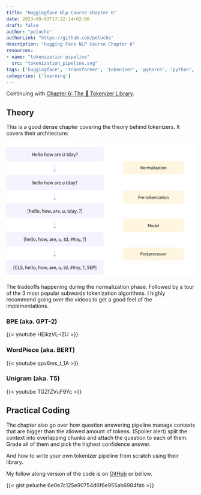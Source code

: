 ```yaml
---
title: "Huggingface Nlp Course Chapter 6"
date: 2023-09-03T17:22:14+02:00
draft: false
author: "peluche"
authorLink: "https://github.com/peluche"
description: "Hugging Face NLP Course Chapter 6"
resources:
- name: "tokenization pipeline"
  src: "tokenization_pipeline.svg"
tags: ['huggingface', 'transformer', 'tokenizer', 'pytorch', 'python', 'jupyter', 'BPE', 'wordpiece', 'unigram']
categories: ['learning']
---
```


Continuing with [Chapter 6: The 🤗 Tokenizer Library](https://huggingface.co/learn/nlp-course/chapter6/).

## Theory
This is a good dense chapter covering the theory behind tokenizers. It covers their architecture:

![tokenization pipeline](tokenization_pipeline.svg "Tokenization Pipeline")

The tradeoffs happening during the normalization phase. Followed by a tour of the 3 most popular subwords tokenization algorithms. I highly recommend going over the videos to get a good feel of the implementations.

### BPE (aka. GPT-2)

{{< youtube HEikzVL-lZU >}}

### WordPiece (aka. BERT)

{{< youtube qpv6ms_t_1A >}}

### Unigram (aka. T5)

{{< youtube TGZfZVuF9Yc >}}

## Practical Coding

The chapter also go over how question answering pipeline manage contexts that are bigger than the allowed amount of tokens. (Spoiler alert) split the context into overlapping chunks and attach the question to each of them. Grade all of them and pick the highest confidence answer.

And how to write your own tokenizer pipeline from scratch using their library.

My follow along version of the code is on [GitHub](https://github.com/peluche/huggingface-NLP-course) or bellow.


{{< gist peluche 6e0e7c125e90754d6f6e955ab6984fab >}}
